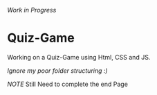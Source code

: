 *Work in Progress*

# Quiz-Game
Working on a Quiz-Game using Html, CSS and JS.

*Ignore my poor folder structuring :)*

*NOTE*
Still Need to complete the end Page
